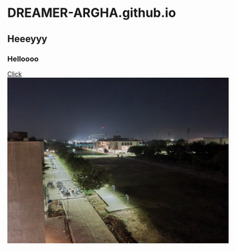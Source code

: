 # DREAMER-ARGHA.github.io
## Heeeyyy
### Helloooo

[Click](https://en.wikipedia.org/wiki/IIT_Gandhinagar)
<img src = "20220214_021008.jpg">
